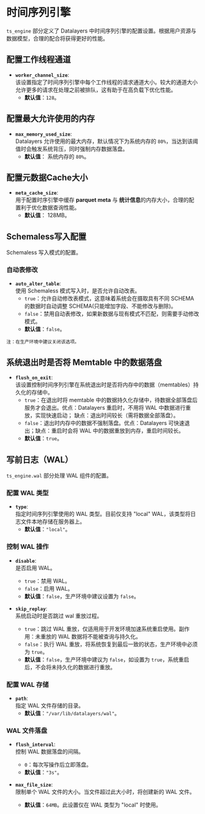 # 时间序列引擎

`ts_engine` 部分定义了 Datalayers 中时间序列引擎的配置设置。根据用户资源与数据模型，合理的配合将获得更好的性能。

## 配置工作线程通道

- **`worker_channel_size`**:  
  该设置指定了时间序列引擎中每个工作线程的请求通道大小。较大的通道大小允许更多的请求在处理之前被排队，这有助于在高负载下优化性能。  
  - **默认值**：`128`。

## 配置最大允许使用的内存

- **`max_memory_used_size`**:  
  Datalayers 允许使用的最大内存，默认情况下为系统内存的 `80%`，当达到该阈值时会触发系统背压，同时强制内存数据落盘。  
  - **默认值**： 系统内存的 `80%`。

## 配置元数据Cache大小

- **`meta_cache_size`**:  
  用于配置时序引擎中缓存 **parquet meta** 与 **统计信息**的内存大小，合理的配置利于优化数据查询性能。
  - **默认值**： 128MB。  

## Schemaless写入配置

Schemaless 写入模式的配置。

### 自动表修改

- **`auto_alter_table`**:  
  使用 Schemaless 模式写入时，是否允许自动改表。
  - `true`：允许自动修改表模式，这意味着系统会在摄取具有不同 SCHEMA 的数据时自动调整 SCHEMA(只能增加字段、不能修改与删除)。  
  - `false`：禁用自动表修改，如果新数据与现有模式不匹配，则需要手动修改模式。  
  - **默认值**：`false`。  

`注：在生产环境中建议关闭该选项。`

## 系统退出时是否将 Memtable 中的数据落盘

- **`flush_on_exit`**:  
  该设置控制时间序列引擎在系统退出时是否将内存中的数据（memtables）持久化的存储中。  
  - `true`：在退出时将 memtable 中的数据持久化存储中，待数据全部落盘后服务才会退出。优点：Datalayers 重启时，不用将 WAL 中数据进行重放，实现快速启动； 缺点：退出时间较长（需将数据全部落盘）。  
  - `false`：退出时内存中的数据不强制落盘。优点：Datalayers 可快速退出；缺点：重启时会将 WAL 中的数据重放到内存，重启时间较长。
  - **默认值**：`true`。

## 写前日志（WAL）

`ts_engine.wal` 部分处理 WAL 组件的配置。

### 配置 WAL 类型

- **`type`**:  
  指定时间序列引擎使用的 WAL 类型。目前仅支持 "local" WAL，该类型将日志文件本地存储在服务器上。  
  - **默认值**：`"local"`。

### 控制 WAL 操作

- **`disable`**:  
  是否启用 WAL。  
  - `true`：禁用 WAL。  
  - `false`：启用 WAL。  
  - **默认值**：`false`，生产环境中建议设置为 `false`。

- **`skip_replay`**:  
  系统启动时是否跳过 wal 重放过程。  
  - `true`：跳过 WAL 重放，仅适用用于开发环境加速系统重启使用。副作用：未重放的 WAL 数据将不能被查询与持久化。  
  - `false`：执行 WAL 重放，将系统恢复到最后一致的状态，生产环境中必须为 `true`。  
  - **默认值**：`false`，生产环境中建议为 `false`，如设置为 `true`，系统重启后，不会将未持久化的数据进行重放。

### 配置 WAL 存储

- **`path`**:  
  指定 WAL 文件存储的目录。  
  - **默认值**：`"/var/lib/datalayers/wal"`。

### WAL 文件落盘

- **`flush_interval`**:  
控制 WAL 数据落盘的间隔。  
  - `0`：每次写操作后立即落盘。  
  - **默认值**：`"3s"`。

- **`max_file_size`**:  
  限制单个 WAL 文件的大小。当文件超过此大小时，将创建新的 WAL 文件。  
  - **默认值**：`64MB`。此设置仅在 WAL 类型为 "local" 时使用。

